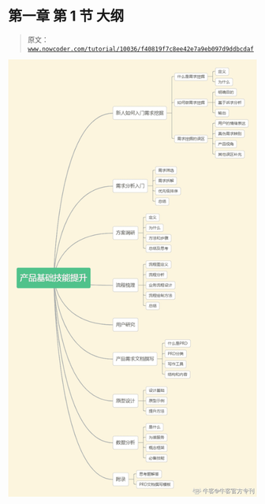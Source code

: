 # 第一章 第 1 节 大纲

> 原文：[`www.nowcoder.com/tutorial/10036/f40819f7c8ee42e7a9eb097d9ddbcdaf`](https://www.nowcoder.com/tutorial/10036/f40819f7c8ee42e7a9eb097d9ddbcdaf)

![](img/05bce998af3a58c5e3c9a5bb2bc9bffb.png)